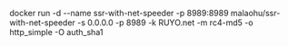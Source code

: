 docker run -d --name ssr-with-net-speeder -p 8989:8989 malaohu/ssr-with-net-speeder -s 0.0.0.0 -p 8989 -k RUYO.net -m rc4-md5 -o http_simple -O auth_sha1

